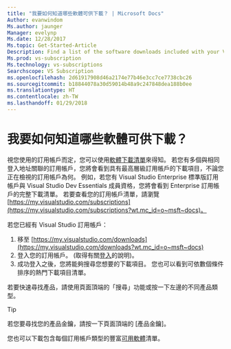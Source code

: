 ```yaml
---
title: "我要如何知道哪些軟體可供下載？ | Microsoft Docs"
Author: evanwindom
Ms.author: jaunger
Manager: evelynp
Ms.date: 12/28/2017
Ms.topic: Get-Started-Article
Description: Find a list of the software downloads included with your Visual Studio subscription.
Ms.prod: vs-subscription
Ms.technology: vs-subscriptions
Searchscope: VS Subscription
ms.openlocfilehash: 2d61917908d46a2174e77b46e3cc7ce7738cbc26
ms.sourcegitcommit: b18844078a30d59014b48a9c247848dea188b0ee
ms.translationtype: HT
ms.contentlocale: zh-TW
ms.lasthandoff: 01/29/2018
---
```

# <a name="how-do-i-know-what-software-is-available-for-download"></a>我要如何知道哪些軟體可供下載？

視您使用的訂用帳戶而定，您可以使用[軟體下載清單](http://download.microsoft.com/download/1/5/4/15454442-CF17-47B9-A65D-DF84EF88511B/Visual_Studio_by_Subscription_Level.xlsx)來得知。  若您有多個與相同登入地址關聯的訂用帳戶，您將會看到具有最高層級訂用帳戶的下載項目，不論您正在檢視的訂用帳戶為何。  例如，若您有 Visual Studio Enterprise 標準版訂用帳戶與 Visual Studio Dev Essentials 成員資格，您將會看到 Enterprise 訂用帳戶的完整下載清單。  若要查看您的訂用帳戶清單，請瀏覽 [https://my.visualstudio.com/subscriptions](https://my.visualstudio.com/subscriptions?wt.mc_id=o~msft~docs)。 

若您已經有 Visual Studio 訂用帳戶： 
1. 移至 [https://my.visualstudio.com/downloads](https://my.visualstudio.com/downloads?wt.mc_id=o~msft~docs)
2. 登入您的訂用帳戶。  (取得有關[登入](/visualstudio/subscriptions/signing-in)的說明)。
3. 成功登入之後，您將能夠搜尋您想要的下載項目。  您也可以看到可依數個條件排序的熱門下載項目清單。 

若要快速尋找產品，請使用頁面頂端的「搜尋」功能或按一下左邊的不同產品類型。

> [!TIP]
> 若您要尋找您的產品金鑰，請按一下頁面頂端的 [產品金鑰]。

您也可以下載包含每個訂用帳戶類型的豐富[可用軟體](http://download.microsoft.com/download/1/5/4/15454442-CF17-47B9-A65D-DF84EF88511B/Visual_Studio_by_Subscription_Level.xlsx)清單。  
